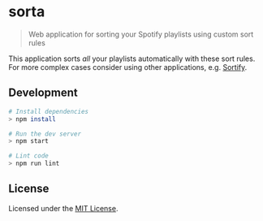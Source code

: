 # sorta

> Web application for sorting your Spotify playlists using custom sort rules

This application sorts _all_ your playlists automatically with these sort rules. For more complex cases consider using other applications, e.g. [Sortify][sortify].

## Development

```sh
# Install dependencies
> npm install

# Run the dev server
> npm start

# Lint code
> npm run lint
```

## License

Licensed under the [MIT License](./LICENSE).

[sortify]: https://sortspotifyplaylists.com/
